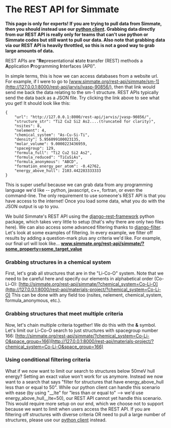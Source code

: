 
# The REST API for Simmate

**This page is only for experts! If you are trying to pull data from Simmate, then you should instead  use our [python client](). Grabbing data directly from our REST API is really only for teams that can't use python or Simmate codes but still want to pull our data. Also note that grabbing data via our REST API is heavily throttled, so this is not a good way to grab large amounts of data.**


REST APIs are "**Re**presentational **s**tate **t**ransfer (REST) methods a **A**pplication **P**rogramming **I**nterfaces (API)".


In simple terms, this is how we can access databases from a website url. For example, if I were to go to [www.simmate.org/rest-api/simmate/sm-1](http://127.0.0.1:8000/rest-api/jarvis/jvasp-90856/), then that link would send me back the data relating to the sm-1 structure. REST APIs typically send the data back as a JSON file. Try clicking the link above to see what you get! It should look like this:
```
{
    "url": "http://127.0.0.1:8000/rest-api/jarvis/jvasp-90856/",
    "structure_str": "Ti2 Cu2 Si2 As2....(truncated for clarity)",
    "nsites": 8,
    "nelement": 4,
    "chemical_system": "As-Cu-Si-Ti",
    "density": 5.956099100023135,
    "molar_volume": 9.0000223436959,
    "spacegroup": 129,
    "formula_full": "Ti2 Cu2 Si2 As2",
    "formula_reduced": "TiCuSiAs",
    "formula_anonymous": "ABCD",
    "formation_energy_per_atom": -0.42762,
    "energy_above_hull": 2103.442283333333
}
```


This is super useful because we can grab data from any programming language we'd like -- python, javascript, c++, fortran, or even the command-line. The only requirement to use someone's REST API is that you have access to the internet! Once you load some data,
what you do with the JSON output is up to you.

We build Simmate's REST API using the [django-rest-framework](https://www.django-rest-framework.org/) python package, which takes very little to setup (that's why there are only two files here). We can also access some advanced filtering thanks to [django-filter](https://django-filter.readthedocs.io/en/stable/). Let's look at some examples of filtering. In every example, we filter off results by adding a question-mark plus any criteria we'd like. For example, our final url will look like...
**www.simmate.org/rest-api/simmate/?some_property=some_target_value**


### Grabbing structures in a chemical system
First, let's grab all structures that are in the "Li-Co-O" system. Note that we need
to be careful here and specify our elements in alphabetical order (Co-Li-O): [http://simmate.org/rest-api/simmate/?chemical_system=Co-Li-O](http://127.0.0.1:8000/rest-api/materials-project/?chemical_system=Co-Li-O)
This can be done with any field too (nsites, nelement, chemical_system, formula_anonymous, etc.).

### Grabbing structures that meet multiple criteria
Now, let's chain multiple criteria together! We do this with the **&** symbol. Let's limit our Li-Co-O search to just structures with spacegroup number 166: [http://simmate.org/rest-api/simmate/?chemical_system=Co-Li-O&space_group=166](http://127.0.0.1:8000/rest-api/materials-project/?chemical_system=Co-Li-O&space_group=166)

### Using conditional filtering criteria
What if we now want to limit our search to structures below 50meV hull energy? Setting an exact value won't work for us anymore. Instead we now want to a search that says "filter for structures that have energy_above_hull less than or equal to 50". While our python client can handle this scenario with ease (by using "__lte" for "less than or equal to" --> we'd use energy_above_hull__lte=50), our REST API cannot yet handle this scenario. This would require more setup on our end, which we choose not to support because we want to limit when users access the REST API. If you are filtering off structures with diverse criteria OR need to pull a large number of structures, please use our [python client]() instead.
